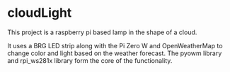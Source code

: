 # cloudLight

This project is a raspberry pi based lamp in the shape of a cloud. 

It uses a BRG LED strip along with the Pi Zero W and OpenWeatherMap to change color and light based on the weather forecast. The pyowm library and rpi_ws281x library form the core of the functionality.
